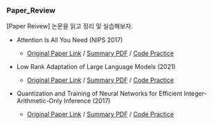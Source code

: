 ### Paper_Review
[Paper Reivew] 논문을 읽고 정리 및 실습해보자.


* Attention Is All You Need (NIPS 2017)
  * [Original Paper Link](https://arxiv.org/abs/1706.03762) / [Summary PDF](https://github.com/hyeon-n-off/Paper_Review/blob/main/%5BTransformer%5D%20Attention%20Is%20All%20You%20Need/Transformer%20%EB%85%BC%EB%AC%B8%20%EB%A6%AC%EB%B7%B0.pdf) / [Code Practice](https://github.com/hyeon-n-off/Paper_Review/blob/main/%5BTransformer%5D%20Attention%20Is%20All%20You%20Need/Transformer%20%EC%8B%A4%EC%8A%B5.ipynb)

* Low Rank Adaptation of Large Language Models (2021)
  * [Original Paper Link](https://arxiv.org/pdf/2106.09685) / [Summary PDF](https://github.com/hyeon-n-off/Paper_Review/blob/main/%5BLoRA%5D%20Low%20Rank%20Adaptation%20of%20Large%20Language%20Models/LoRA%20%EB%85%BC%EB%AC%B8%20%EB%A6%AC%EB%B7%B0.pdf) / [Code Practice](https://github.com/hyeon-n-off/Paper_Review/blob/main/%5BLoRA%5D%20Low%20Rank%20Adaptation%20of%20Large%20Language%20Models/LoRA%20%EC%8B%A4%EC%8A%B5.ipynb)

* Quantization and Training of Neural Networks for Efficient Integer-Arithmetic-Only Inference (2017)
  * [Original Paper Link](https://arxiv.org/pdf/1712.05877) / [Summary PDF](https://github.com/hyeon-n-off/Paper_Review/blob/main/%5BQuantization%5D%20Quantization%20and%20Training%20of%20Neural%20Networks%20for%20Efficient%20Integer-Arithmetic-Only%20Inference/Quantization%20%EB%85%BC%EB%AC%B8%20%EB%A6%AC%EB%B7%B0.pdf) / [Code Practice]()
